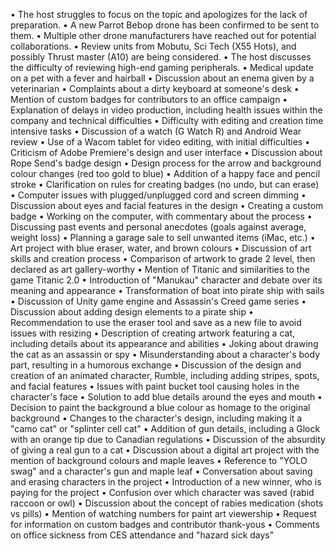 • The host struggles to focus on the topic and apologizes for the lack of preparation.
• A new Parrot Bebop drone has been confirmed to be sent to them.
• Multiple other drone manufacturers have reached out for potential collaborations.
• Review units from Mobutu, Sci Tech (X55 Hots), and possibly Thrust master (A10) are being considered.
• The host discusses the difficulty of reviewing high-end gaming peripherals.
• Medical update on a pet with a fever and hairball
• Discussion about an enema given by a veterinarian
• Complaints about a dirty keyboard at someone's desk
• Mention of custom badges for contributors to an office campaign
• Explanation of delays in video production, including health issues within the company and technical difficulties
• Difficulty with editing and creation time intensive tasks
• Discussion of a watch (G Watch R) and Android Wear review
• Use of a Wacom tablet for video editing, with initial difficulties
• Criticism of Adobe Premiere's design and user interface
• Discussion about Rope Send's badge design
• Design process for the arrow and background colour changes (red too gold to blue)
• Addition of a happy face and pencil stroke
• Clarification on rules for creating badges (no undo, but can erase)
• Computer issues with plugged/unplugged cord and screen dimming
• Discussion about eyes and facial features in the design
• Creating a custom badge
• Working on the computer, with commentary about the process
• Discussing past events and personal anecdotes (goals against average, weight loss)
• Planning a garage sale to sell unwanted items (iMac, etc.)
• Art project with blue eraser, water, and brown colours
• Discussion of art skills and creation process
• Comparison of artwork to grade 2 level, then declared as art gallery-worthy
• Mention of Titanic and similarities to the game Titanic 2.0
• Introduction of "Manukau" character and debate over its meaning and appearance
• Transformation of boat into pirate ship with sails
• Discussion of Unity game engine and Assassin's Creed game series
• Discussion about adding design elements to a pirate ship
• Recommendation to use the eraser tool and save as a new file to avoid issues with resizing
• Description of creating artwork featuring a cat, including details about its appearance and abilities
• Joking about drawing the cat as an assassin or spy
• Misunderstanding about a character's body part, resulting in a humorous exchange
• Discussion of the design and creation of an animated character, Rumble, including adding stripes, spots, and facial features
• Issues with paint bucket tool causing holes in the character's face
• Solution to add blue details around the eyes and mouth
• Decision to paint the background a blue colour as homage to the original background
• Changes to the character's design, including making it a "camo cat" or "splinter cell cat"
• Addition of gun details, including a Glock with an orange tip due to Canadian regulations
• Discussion of the absurdity of giving a real gun to a cat
• Discussion about a digital art project with the mention of background colours and maple leaves
• Reference to "YOLO swag" and a character's gun and maple leaf
• Conversation about saving and erasing characters in the project
• Introduction of a new winner, who is paying for the project
• Confusion over which character was saved (rabid raccoon or owl)
• Discussion about the concept of rabies medication (shots vs pills)
• Mention of watching numbers for paint art viewership
• Request for information on custom badges and contributor thank-yous
• Comments on office sickness from CES attendance and "hazard sick days"